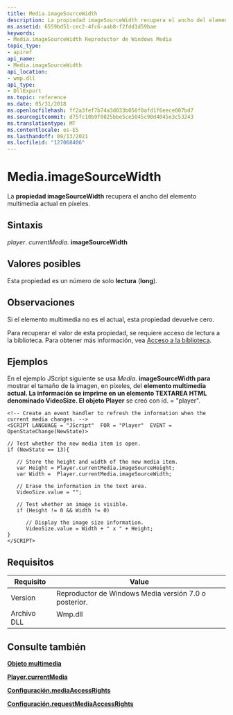 ```yaml
---
title: Media.imageSourceWidth
description: La propiedad imageSourceWidth recupera el ancho del elemento multimedia actual en píxeles.
ms.assetid: 6559bd51-cec2-4fc6-aab8-f2fdd1d59bae
keywords:
- Media.imageSourceWidth Reproductor de Windows Media
topic_type:
- apiref
api_name:
- Media.imageSourceWidth
api_location:
- wmp.dll
api_type:
- DllExport
ms.topic: reference
ms.date: 05/31/2018
ms.openlocfilehash: ff2a3fef7b74a3d033b058f0afd1f6eece007bd7
ms.sourcegitcommit: d75fc10b9f0825bbe5ce5045c90d4045e3c53243
ms.translationtype: MT
ms.contentlocale: es-ES
ms.lasthandoff: 09/13/2021
ms.locfileid: "127068406"
---
```

# <a name="mediaimagesourcewidth"></a>Media.imageSourceWidth

La **propiedad imageSourceWidth** recupera el ancho del elemento multimedia actual en píxeles.

## <a name="syntax"></a>Sintaxis

*player*. *currentMedia*. **imageSourceWidth**

## <a name="possible-values"></a>Valores posibles

Esta propiedad es un número de solo **lectura** (**long**).

## <a name="remarks"></a>Observaciones

Si el elemento multimedia no es el actual, esta propiedad devuelve cero.

Para recuperar el valor de esta propiedad, se requiere acceso de lectura a la biblioteca. Para obtener más información, vea [Acceso a la biblioteca](library-access.md).

## <a name="examples"></a>Ejemplos

En el ejemplo JScript siguiente se usa *Media*. **imageSourceWidth para** mostrar el tamaño de la imagen, en píxeles, del **elemento multimedia actual. La información se imprime en un elemento TEXTAREA HTML denominado VideoSize. El objeto Player** se creó con id. = "player".


```JScript
<!-- Create an event handler to refresh the information when the current media changes. -->
<SCRIPT LANGUAGE = "JScript"  FOR = "Player"  EVENT = OpenStateChange(NewState)>

// Test whether the new media item is open.
if (NewState == 13){

   // Store the height and width of the new media item.
   var Height = Player.currentMedia.imageSourceHeight;
   var Width =  Player.currentMedia.imageSourceWidth;

   // Erase the information in the text area.
   VideoSize.value = "";

   // Test whether an image is visible.
   if (Height != 0 && Width != 0)

      // Display the image size information.
      VideoSize.value = Width + " x " + Height;
}
</SCRIPT>

```



## <a name="requirements"></a>Requisitos



| Requisito | Value |
|--------------------|------------------------------------------------------------------------------------|
| Version<br/> | Reproductor de Windows Media versión 7.0 o posterior.<br/>                              |
| Archivo DLL<br/>     | <dl> <dt>Wmp.dll</dt> </dl> |



## <a name="see-also"></a>Consulte también

<dl> <dt>

[**Objeto multimedia**](media-object.md)
</dt> <dt>

[**Player.currentMedia**](player-currentmedia.md)
</dt> <dt>

[**Configuración.mediaAccessRights**](settings-mediaaccessrights.md)
</dt> <dt>

[**Configuración.requestMediaAccessRights**](settings-requestmediaaccessrights.md)
</dt> </dl>

 

 





